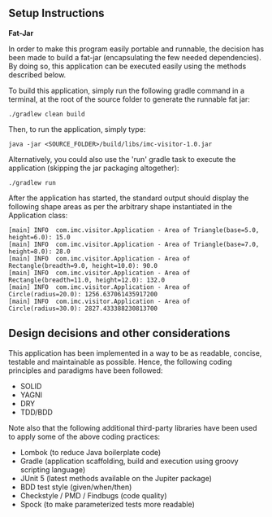 Setup Instructions
--

**Fat-Jar**

In order to make this program easily portable and runnable, the decision has been made to build a fat-jar (encapsulating
the few needed dependencies). By doing so, this application can be executed easily using the methods described below.

To build this application, simply run the following gradle command in a terminal, at the root of the source folder to generate
the runnable fat jar:

```
./gradlew clean build
```

Then, to run the application, simply type:

```
java -jar <SOURCE_FOLDER>/build/libs/imc-visitor-1.0.jar
```

Alternatively, you could also use the 'run' gradle task to execute the application (skipping the jar packaging altogether):

```
./gradlew run
```

After the application has started, the standard output should display the following shape areas as per the arbitrary shape instantiated in the Application class:

```
[main] INFO  com.imc.visitor.Application - Area of Triangle(base=5.0, height=6.0): 15.0
[main] INFO  com.imc.visitor.Application - Area of Triangle(base=7.0, height=8.0): 28.0 
[main] INFO  com.imc.visitor.Application - Area of Rectangle(breadth=9.0, height=10.0): 90.0 
[main] INFO  com.imc.visitor.Application - Area of Rectangle(breadth=11.0, height=12.0): 132.0 
[main] INFO  com.imc.visitor.Application - Area of Circle(radius=20.0): 1256.637061435917200
[main] INFO  com.imc.visitor.Application - Area of Circle(radius=30.0): 2827.433388230813700

```


Design decisions and other considerations
--

This application has been implemented in a way to be as readable, concise, testable and maintainable as possible. Hence, the following
coding principles and paradigms have been followed:

- SOLID
- YAGNI
- DRY
- TDD/BDD

Note also that the following additional third-party libraries have been used to apply some of the above coding practices:

- Lombok (to reduce Java boilerplate code)
- Gradle (application scaffolding, build and execution using groovy scripting language)
- JUnit 5 (latest methods available on the Jupiter package)
- BDD test style (given/when/then)
- Checkstyle / PMD / Findbugs (code quality)
- Spock (to make parameterized tests more readable)
